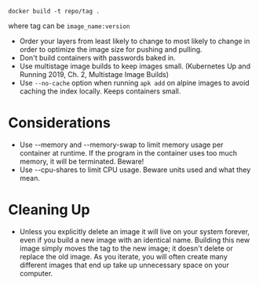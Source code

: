 `docker build -t repo/tag .`

where tag can be `image_name:version`

- Order your layers from least likely to change to most likely to change in order to optimize the image size for pushing and pulling.
- Don't build containers with passwords baked in.
- Use multistage image builds to keep images small. (Kubernetes Up and Running 2019, Ch. 2, Multistage Image Builds)
- Use `--no-cache` option when running `apk add` on alpine images to avoid caching the index locally. Keeps containers small. 

# Considerations
- Use --memory and --memory-swap to limit memory usage per container at runtime. If the program in the container uses too much memory, it will be terminated. Beware!
- Use --cpu-shares to limit CPU usage. Beware units used and what they mean.

# Cleaning Up
- Unless you explicitly delete an image it will live on your system forever, even if you build a new image with an identical name. Building this new image simply moves the tag to the new image; it doesn't delete or replace the old image. As you iterate, you will often create many different images that end up take up unnecessary space on your computer.
